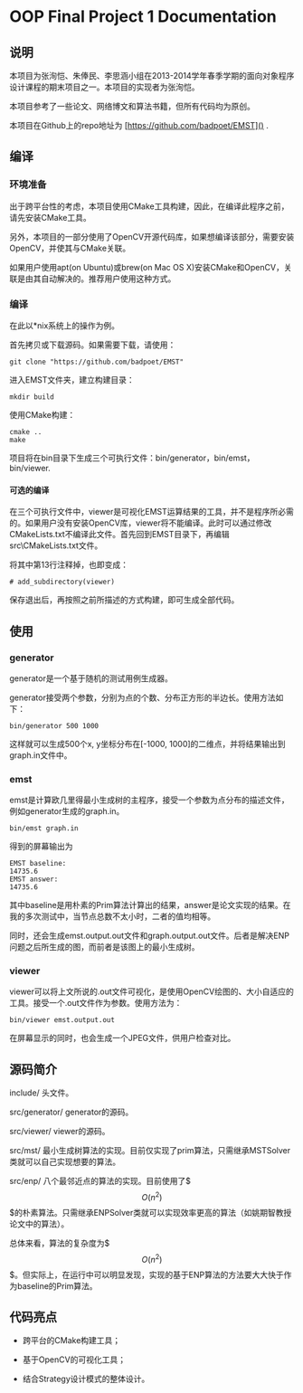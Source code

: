 # OOP Final Project 1 Documentation

## 说明

本项目为张洵恺、朱俸民、李思涵小组在2013-2014学年春季学期的面向对象程序设计课程的期末项目之一。本项目的实现者为张洵恺。

本项目参考了一些论文、网络博文和算法书籍，但所有代码均为原创。

本项目在Github上的repo地址为 [https://github.com/badpoet/EMST]() .

## 编译

### 环境准备

出于跨平台性的考虑，本项目使用CMake工具构建，因此，在编译此程序之前，请先安装CMake工具。

另外，本项目的一部分使用了OpenCV开源代码库，如果想编译该部分，需要安装OpenCV，并使其与CMake关联。

如果用户使用apt(on Ubuntu)或brew(on Mac OS X)安装CMake和OpenCV，关联是由其自动解决的。推荐用户使用这种方式。

### 编译

在此以*nix系统上的操作为例。

首先拷贝或下载源码。如果需要下载，请使用：

```
git clone "https://github.com/badpoet/EMST"
```

进入EMST文件夹，建立构建目录：

```
mkdir build
```

使用CMake构建：

```
cmake ..
make
```

项目将在bin目录下生成三个可执行文件：bin/generator，bin/emst，bin/viewer.

#### 可选的编译

在三个可执行文件中，viewer是可视化EMST运算结果的工具，并不是程序所必需的。如果用户没有安装OpenCV库，viewer将不能编译。此时可以通过修改CMakeLists.txt不编译此文件。首先回到EMST目录下，再编辑src\CMakeLists.txt文件。

将其中第13行注释掉，也即变成：

```
# add_subdirectory(viewer)
```

保存退出后，再按照之前所描述的方式构建，即可生成全部代码。

## 使用

### generator

generator是一个基于随机的测试用例生成器。

generator接受两个参数，分别为点的个数、分布正方形的半边长。使用方法如下：

```
bin/generator 500 1000
```

这样就可以生成500个x, y坐标分布在[-1000, 1000]的二维点，并将结果输出到graph.in文件中。

### emst

emst是计算欧几里得最小生成树的主程序，接受一个参数为点分布的描述文件，例如generator生成的graph.in。

```
bin/emst graph.in
```

得到的屏幕输出为

```
EMST baseline:
14735.6
EMST answer:
14735.6
```

其中baseline是用朴素的Prim算法计算出的结果，answer是论文实现的结果。在我的多次测试中，当节点总数不太小时，二者的值均相等。

同时，还会生成emst.output.out文件和graph.output.out文件。后者是解决ENP问题之后所生成的图，而前者是该图上的最小生成树。

### viewer

viewer可以将上文所说的.out文件可视化，是使用OpenCV绘图的、大小自适应的工具。接受一个.out文件作为参数。使用方法为：

```
bin/viewer emst.output.out
```

在屏幕显示的同时，也会生成一个JPEG文件，供用户检查对比。

## 源码简介

include/ 头文件。

src/generator/ generator的源码。

src/viewer/ viewer的源码。

src/mst/ 最小生成树算法的实现。目前仅实现了prim算法，只需继承MSTSolver类就可以自己实现想要的算法。

src/enp/ 八个最邻近点的算法的实现。目前使用了$$$O(n^2)$$$的朴素算法。只需继承ENPSolver类就可以实现效率更高的算法（如姚期智教授论文中的算法）。

总体来看，算法的复杂度为$$$O(n^2)$$$。但实际上，在运行中可以明显发现，实现的基于ENP算法的方法要大大快于作为baseline的Prim算法。

## 代码亮点

+ 跨平台的CMake构建工具；

+ 基于OpenCV的可视化工具；

+ 结合Strategy设计模式的整体设计。
